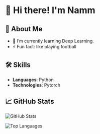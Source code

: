 # 👋 Hi there! I'm Namm

## 🌟 About Me

- 🌱 I’m currently learning Deep Learning.
- ⚡ Fun fact: like playing football

## 🛠️ Skills

- **Languages**: Python  
- **Technologies**: Pytorch


## 📈 GitHub Stats

![GitHub Stats](https://github-readme-stats.vercel.app/api?username=dvnam1605&show_icons=true&theme=radical)

![Top Languages](https://github-readme-stats.vercel.app/api/top-langs/?username=dvnam1605&layout=compact&theme=radical)

